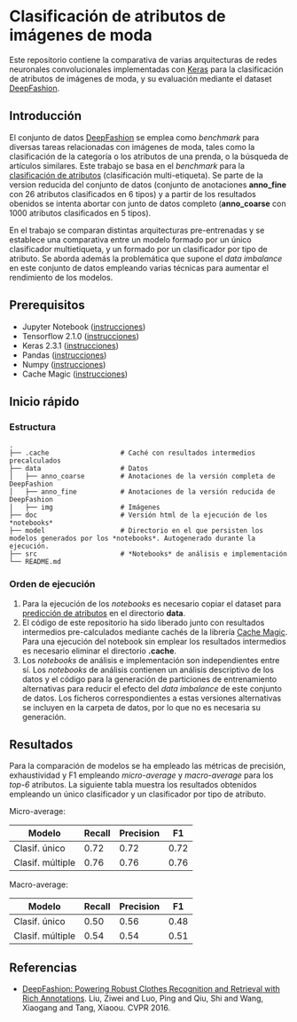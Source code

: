 # Clasificación de atributos de imágenes de moda

Este repositorio contiene la comparativa de varias arquitecturas de redes neuronales convolucionales implementadas con [Keras](https://keras.io/) para la clasificación de atributos de imágenes de moda, y su evaluación mediante el dataset [DeepFashion](http://mmlab.ie.cuhk.edu.hk/projects/DeepFashion.html).

## Introducción

El conjunto de datos [DeepFashion](http://mmlab.ie.cuhk.edu.hk/projects/DeepFashion.html) se emplea como *benchmark* para diversas tareas relacionadas con imágenes de moda, tales como la clasificación de la categoría o los atributos de una prenda, o la búsqueda de artículos similares. Este trabajo se basa en el *benchmark* para la [clasificación de atributos](http://mmlab.ie.cuhk.edu.hk/projects/DeepFashion/AttributePrediction.html) (clasificación multi-etiqueta). Se parte de la version reducida del conjunto de datos (conjunto de anotaciones **anno_fine** con 26 atributos clasificados en 6 tipos) y a partir de los resultados obenidos se intenta abortar con junto de datos completo (**anno_coarse** con 1000 atributos clasificados en 5 tipos).

En el trabajo se comparan distintas arquitecturas pre-entrenadas y se establece una comparativa entre un modelo formado por un único clasificador multietiqueta, y un formado por un clasificador por tipo de atributo. Se aborda además la problemática que supone el *data imbalance* en este conjunto de datos empleando varias técnicas para aumentar el rendimiento de los modelos. 

## Prerequisitos
* Jupyter Notebook ([instrucciones](https://jupyter.org/install))
* Tensorflow 2.1.0 ([instrucciones](https://www.tensorflow.org/install?hl=es-419))
* Keras 2.3.1 ([instrucciones](https://keras.io/guides/))
* Pandas ([instrucciones](https://pandas.pydata.org/getting_started.html))
* Numpy ([instrucciones](https://numpy.org/install/))
* Cache Magic ([instrucciones](https://github.com/chpiatt/cache-magic))

## Inicio rápido
### Estructura
    .
    ├── .cache                  # Caché con resultados intermedios precalculados
    ├── data                    # Datos
    │   ├── anno_coarse         # Anotaciones de la versión completa de DeepFashion
    │   ├── anno_fine           # Anotaciones de la versión reducida de DeepFashion
    │   ├── img                 # Imágenes
    ├── doc                     # Versión html de la ejecución de los *notebooks*       
    ├── model                   # Directorio en el que persisten los modelos generados por los *notebooks*. Autogenerado durante la ejecución.    
    ├── src                     # *Notebooks* de análisis e implementación
    └── README.md
### Orden de ejecución
1. Para la ejecución de los *notebooks* es necesario copiar el dataset para [predicción de atributos](http://mmlab.ie.cuhk.edu.hk/projects/DeepFashion/AttributePrediction.html) en el directorio **data**.
2. El código de este repositorio ha sido liberado junto con resultados intermedios pre-calculados mediante cachés de la librería [Cache Magic](https://github.com/chpiatt/cache-magic). Para una ejecución del notebook sin emplear los resultados intermedios es necesario eliminar el directorio **.cache**.
3. Los *notebooks* de análisis e implementación son independientes entre sí. Los *notebooks* de análisis contienen un análisis descriptivo de los datos y el código para la generación de particiones de entrenamiento alternativas para reducir el efecto del *data imbalance* de este conjunto de datos. Los ficheros correspondientes a estas versiones alternativas se incluyen en la carpeta de datos, por lo que no es necesaria su generación. 

## Resultados

Para la comparación de modelos se ha empleado las métricas de precisión, exhaustividad y F1 empleando *micro-average* y *macro-average* para los *top-6* atributos. La siguiente tabla muestra los resultados obtenidos empleando un único clasificador y un clasificador por tipo de atributo. 

Micro-average:

| Modelo     |Recall   | Precision   | F1 |
|------------|---------|-------------|----|
|Clasif. único | 0.72 | 0.72 | 0.72 | 
|Clasif. múltiple | 0.76 | 0.76 | 0.76 | 

Macro-average:

| Modelo     | Recall | Precision |F1 | 
|------------|---------|-------------|----|
|Clasif. único | 0.50 | 0.56 | 0.48 |
|Clasif. múltiple | 0.54 | 0.54 | 0.51 |

## Referencias

- [DeepFashion: Powering Robust Clothes Recognition and Retrieval with Rich Annotations](http://mmlab.ie.cuhk.edu.hk/projects/DeepFashion.html). Liu, Ziwei and Luo, Ping and Qiu, Shi and Wang, Xiaogang and Tang, Xiaoou. CVPR 2016.
